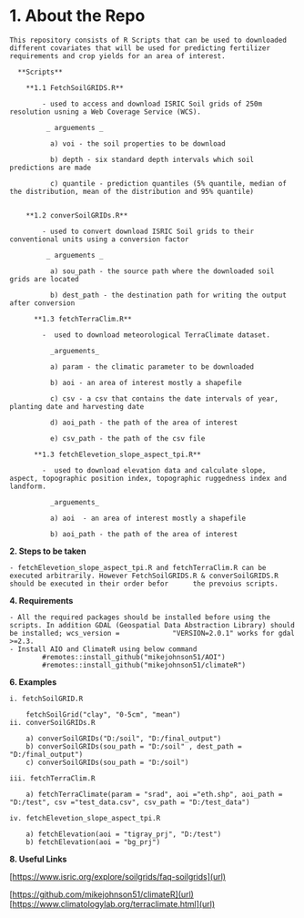 # 1. About the Repo

    This repository consists of R Scripts that can be used to downloaded different covariates that will be used for predicting fertilizer requirements and crop yields for an area of interest.
      
      **Scripts**
      
        **1.1 FetchSoilGRIDS.R**
        
            - used to access and download ISRIC Soil grids of 250m resolution usning a Web Coverage Service (WCS).

             _ arguements _
              
              a) voi - the soil properties to be download
               
              b) depth - six standard depth intervals which soil predictions are made
              
              c) quantile - prediction quantiles (5% quantile, median of the distribution, mean of the distribution and 95% quantile)
              
              
        **1.2 converSoilGRIDs.R**
        
            - used to convert download ISRIC Soil grids to their conventional units using a conversion factor

             _ arguements _
              
              a) sou_path - the source path where the downloaded soil grids are located
               
              b) dest_path - the destination path for writing the output after conversion
              
          **1.3 fetchTerraClim.R**
        
            -  used to download meteorological TerraClimate dataset.

              _arguements_ 
              
              a) param - the climatic parameter to be downloaded
              
              b) aoi - an area of interest mostly a shapefile
              
              c) csv - a csv that contains the date intervals of year, planting date and harvesting date
              
              d) aoi_path - the path of the area of interest
              
              e) csv_path - the path of the csv file
              
          **1.3 fetchElevetion_slope_aspect_tpi.R**
        
            -  used to download elevation data and calculate slope, aspect, topographic position index, topographic ruggedness index and landform.

              _arguements_ 
              
              a) aoi  - an area of interest mostly a shapefile
              
              b) aoi_path - the path of the area of interest
              
**2. Steps to be taken**

    - fetchElevetion_slope_aspect_tpi.R and fetchTerraClim.R can be executed arbitrarily. However FetchSoilGRIDS.R & converSoilGRIDS.R should be executed in their order befor      the prevoius scripts. 

**4. Requirements**

    - All the required packages should be installed before using the scripts. In addition GDAL (Geospatial Data Abstraction Library) should be installed; wcs_version =             "VERSION=2.0.1" works for gdal >=2.3.
    - Install AIO and ClimateR using below command 
            #remotes::install_github("mikejohnson51/AOI") 
            #remotes::install_github("mikejohnson51/climateR")

**6. Examples**

    i. fetchSoilGRID.R
    
        fetchSoilGrid("clay", "0-5cm", "mean")
    ii. converSoilGRIDs.R
    
        a) converSoilGRIDs("D:/soil", "D:/final_output")
        b) converSoilGRIDs(sou_path = "D:/soil" , dest_path = "D:/final_output")
        c) converSoilGRIDs(sou_path = "D:/soil")
        
    iii. fetchTerraClim.R
        
        a) fetchTerraClimate(param = "srad", aoi ="eth.shp", aoi_path = "D:/test", csv ="test_data.csv", csv_path = "D:/test_data")
        
    iv. fetchElevetion_slope_aspect_tpi.R
        
        a) fetchElevation(aoi = "tigray_prj", "D:/test")
        b) fetchElevation(aoi = "bg_prj")

**8. Useful Links**

 [https://www.isric.org/explore/soilgrids/faq-soilgrids](url)
 
 [https://github.com/mikejohnson51/climateR](url)
 [https://www.climatologylab.org/terraclimate.html](url)

